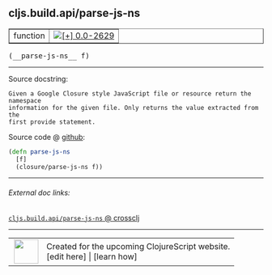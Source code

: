 ## cljs.build.api/parse-js-ns



 <table border="1">
<tr>
<td>function</td>
<td><a href="https://github.com/cljsinfo/cljs-api-docs/tree/0.0-2629"><img valign="middle" alt="[+] 0.0-2629" title="Added in 0.0-2629" src="https://img.shields.io/badge/+-0.0--2629-lightgrey.svg"></a> </td>
</tr>
</table>


 <samp>
(__parse-js-ns__ f)<br>
</samp>

---





Source docstring:

```
Given a Google Closure style JavaScript file or resource return the namespace
information for the given file. Only returns the value extracted from the
first provide statement.
```


Source code @ [github](https://github.com/clojure/clojurescript/blob/r3126/src/clj/cljs/build/api.clj#L73-L78):

```clj
(defn parse-js-ns
  [f]
  (closure/parse-js-ns f))
```

<!--
Repo - tag - source tree - lines:

 <pre>
clojurescript @ r3126
└── src
    └── clj
        └── cljs
            └── build
                └── <ins>[api.clj:73-78](https://github.com/clojure/clojurescript/blob/r3126/src/clj/cljs/build/api.clj#L73-L78)</ins>
</pre>

-->

---



###### External doc links:

[`cljs.build.api/parse-js-ns` @ crossclj](http://crossclj.info/fun/cljs.build.api/parse-js-ns.html)<br>

---

 <table>
<tr><td>
<img valign="middle" align="right" width="48px" src="http://i.imgur.com/Hi20huC.png">
</td><td>
Created for the upcoming ClojureScript website.<br>
[edit here] | [learn how]
</td></tr></table>

[edit here]:https://github.com/cljsinfo/cljs-api-docs/blob/master/cljsdoc/cljs.build.api_parse-js-ns.cljsdoc
[learn how]:https://github.com/cljsinfo/cljs-api-docs/wiki/cljsdoc-files

<!--

This information was too distracting to show to readers, but I'll leave it
commented here since it is helpful to:

- pretty-print the data used to generate this document
- and show how to retrieve that data



The API data for this symbol:

```clj
{:ns "cljs.build.api",
 :name "parse-js-ns",
 :signature ["[f]"],
 :history [["+" "0.0-2629"]],
 :type "function",
 :full-name-encode "cljs.build.api_parse-js-ns",
 :source {:code "(defn parse-js-ns\n  [f]\n  (closure/parse-js-ns f))",
          :title "Source code",
          :repo "clojurescript",
          :tag "r3126",
          :filename "src/clj/cljs/build/api.clj",
          :lines [73 78]},
 :full-name "cljs.build.api/parse-js-ns",
 :docstring "Given a Google Closure style JavaScript file or resource return the namespace\ninformation for the given file. Only returns the value extracted from the\nfirst provide statement."}

```

Retrieve the API data for this symbol:

```clj
;; from Clojure REPL
(require '[clojure.edn :as edn])
(-> (slurp "https://raw.githubusercontent.com/cljsinfo/cljs-api-docs/catalog/cljs-api.edn")
    (edn/read-string)
    (get-in [:symbols "cljs.build.api/parse-js-ns"]))
```

-->
